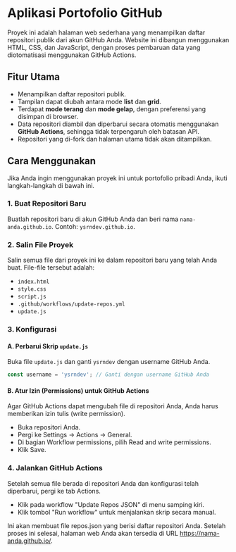 # Aplikasi Portofolio GitHub

Proyek ini adalah halaman web sederhana yang menampilkan daftar repositori publik dari akun GitHub Anda. Website ini dibangun menggunakan HTML, CSS, dan JavaScript, dengan proses pembaruan data yang diotomatisasi menggunakan GitHub Actions.

## Fitur Utama

-   Menampilkan daftar repositori publik.
-   Tampilan dapat diubah antara mode **list** dan **grid**.
-   Terdapat **mode terang** dan **mode gelap**, dengan preferensi yang disimpan di browser.
-   Data repositori diambil dan diperbarui secara otomatis menggunakan **GitHub Actions**, sehingga tidak terpengaruh oleh batasan API.
-   Repositori yang di-fork dan halaman utama tidak akan ditampilkan.

## Cara Menggunakan

Jika Anda ingin menggunakan proyek ini untuk portofolio pribadi Anda, ikuti langkah-langkah di bawah ini.

### 1. Buat Repositori Baru

Buatlah repositori baru di akun GitHub Anda dan beri nama `nama-anda.github.io`. Contoh: `ysrndev.github.io`.

### 2. Salin File Proyek

Salin semua file dari proyek ini ke dalam repositori baru yang telah Anda buat. File-file tersebut adalah:
-   `index.html`
-   `style.css`
-   `script.js`
-   `.github/workflows/update-repos.yml`
-   `update.js`

### 3. Konfigurasi

#### A. Perbarui Skrip `update.js`
Buka file `update.js` dan ganti `ysrndev` dengan username GitHub Anda.
```javascript
const username = 'ysrndev'; // Ganti dengan username GitHub Anda
````

#### B. Atur Izin (Permissions) untuk GitHub Actions
Agar GitHub Actions dapat mengubah file di repositori Anda, Anda harus memberikan izin tulis (write permission).

-  Buka repositori Anda.
-  Pergi ke Settings -> Actions -> General.
-  Di bagian Workflow permissions, pilih Read and write permissions.
-  Klik Save.

### 4. Jalankan GitHub Actions
Setelah semua file berada di repositori Anda dan konfigurasi telah diperbarui, pergi ke tab Actions.

-  Klik pada workflow "Update Repos JSON" di menu samping kiri.
-  Klik tombol "Run workflow" untuk menjalankan skrip secara manual.

Ini akan membuat file repos.json yang berisi daftar repositori Anda. Setelah proses ini selesai, halaman web Anda akan tersedia di URL https://nama-anda.github.io/.
